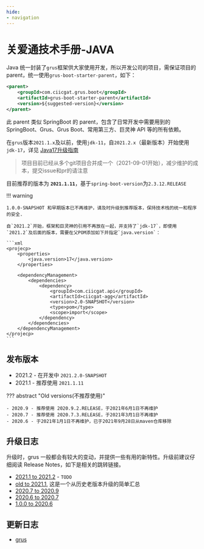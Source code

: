 ```yaml
---
hide:
- navigation
---
```


# 关爱通技术手册-JAVA

Java 统一封装了`grus`框架供大家使用开发，所以开发公司的项目，需保证项目的 parent，统一使用`grus-boot-starter-parent`，如下：

```xml
<parent>
    <groupId>com.ciicgat.grus.boot</groupId>
    <artifactId>grus-boot-starter-parent</artifactId>
    <version>${suggested-version}</version>
</parent>
```

此 parent 类似 SpringBoot 的 parent，包含了日常开发中需要用到的 SpringBoot、Grus、Grus Boot、常用第三方、巨灵神 API 等的所有依赖。

在`grus`版本`2021.1.x`及以前，使用`jdk-11`，自`2021.2.x`（最新版本）开始使用`jdk-17`，详见 [Java17升级指南](grus/others/grus-17.md)

> 项目目前已经从多个git项目合并成一个（2021-09-01开始），减少维护的成本，提交issue和pr的请注意

目前推荐的版本为 **`2021.1.11`**，基于`spring-boot-version`为`2.3.12.RELEASE`

!!! warning

    1.0.0-SNAPSHOT 和早期版本已不再维护，请及时升级到推荐版本，保持技术栈的统一和程序的安全.

    自`2021.2`开始，框架和巨灵神的引用不再放在一起，并支持了`jdk-17`，即使用`2021.2`及后面的版本，需要在父POM添加如下并指定`java.version`：

    ```xml
    <projecp>
        <properties>
            <java.version>17</java.version>
        </properties>

        <dependencyManagement>
            <dependencies>
                <dependency>
                    <groupId>com.ciicgat.api</groupId>
                    <artifactId>ciicgat-agg</artifactId>
                    <version>2.0-SNAPSHOT</version>
                    <type>pom</type>
                    <scope>import</scope>
                </dependency>
            </dependencies>
        </dependencyManagement>
    </projecp>
    ```

## 发布版本

- 2021.2 - 在开发中 `2021.2.0-SNAPSHOT`
- 2021.1 - 推荐使用 `2021.1.11`

??? abstract "Old versions(不推荐使用)"

    - 2020.9 - 推荐使用 2020.9.2.RELEASE，于2021年6月1日不再维护
    - 2020.7 - 推荐使用 2020.7.3.RELEASE，于2021年3月1日不再维护
    - 2020.6 - 于2021年1月1日不再维护，已于2021年9月28日从maven仓库移除

## 升级日志

升级时，grus 一般都会有较大的变动，并提供一些有用的新特性。升级前建议仔细阅读 Release Notes，如下是相关的跳转链接。

- [2021.1 to 2021.2](https://gitlab.wuxingdev.cn/java/framework/grus/wikis/grus-2021.2-release-notes) - `TODO`
- [old to 2021.1](https://gitlab.wuxingdev.cn/java/framework/grus/wikis/grus-2021.1-release-notes), 这是一个从历史老版本升级的简单汇总
- [2020.7 to 2020.9](https://gitlab.wuxingdev.cn/java/framework/old/grus-boot/wikis/Grus-Boot-2020.9-Release-Notes)
- [2020.6 to 2020.7](https://gitlab.wuxingdev.cn/java/framework/old/grus-boot/wikis/Grus-Boot-2020.7-Release-Notes)
- [1.0.0 to 2020.6](https://gitlab.wuxingdev.cn/java/framework/old/grus-boot/wikis/Grus-Boot-2020.6-Release-Notes)

## 更新日志

- [grus](https://gitlab.wuxingdev.cn/java/framework/grus/wikis/home)
